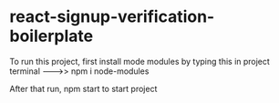 # react-signup-verification-boilerplate
To run this project, first install mode modules by typing this in project terminal --->> npm i node-modules

After that run, npm start to start project
